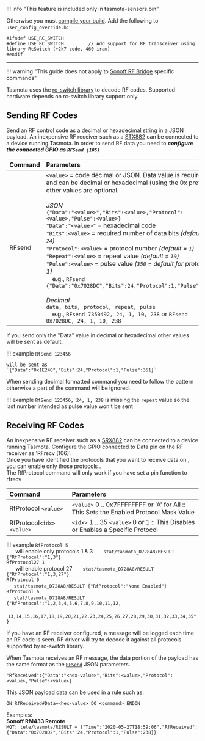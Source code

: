 !!! info "This feature is included only in tasmota-sensors.bin" 

Otherwise you must [compile your build](Compile-your-build.md). Add the following to `user_config_override.h`:
```
#ifndef USE_RC_SWITCH
#define USE_RC_SWITCH         // Add support for RF transceiver using library RcSwitch (+2k7 code, 460 iram)
#endif
```
----

!!! warning "This guide does not apply to [Sonoff RF Bridge](devices/Sonoff-RF-Bridge-433.md) specific commands"

Tasmota uses the [rc-switch library](https://github.com/sui77/rc-switch/) to decode RF codes. Supported hardware depends on rc-switch library support only.

## Sending RF Codes
Send an RF control code as a decimal or hexadecimal string in a JSON payload. An inexpensive RF receiver such as a [STX882](https://www.nicerf.com/productslist_119_stx882.html) can be connected to a device running Tasmota. In order to send RF data you need to _**configure the connected GPIO as `RFSend (105)`**_  

Command|Parameters
:---|:---
RFsend<a id="rfsend"></a>|`<value>` = code decimal or JSON. Data value is required and can be decimal or hexadecimal (using the 0x prefix), other values are optional.<BR><BR>_JSON_<BR>`{"Data":"<value>","Bits":<value>,"Protocol":<value>,"Pulse":<value>}`<BR>`"Data":"<value>"` = hexadecimal code<BR>`"Bits":<value>` = required number of data bits _(default = `24`)_<BR>`"Protocol":<value>` = protocol number _(default = `1`)_<BR>`"Repeat":<value>` = repeat value _(default = `10`)_<BR>`"Pulse":<value>` = pulse value _(`350` = default for protocol 1)_<BR>&emsp;e.g., `RFsend {"Data":"0x7028DC","Bits":24,"Protocol":1,"Pulse":238}`<BR><BR>_Decimal_<BR>`data, bits, protocol, repeat, pulse` <BR>&emsp;e.g., `RFsend 7350492, 24, 1, 10, 238` or `RFsend 0x7028DC, 24, 1, 10, 238`

If you send only the "Data" value in decimal or hexadecimal other values will be sent as default.

!!! example
    `RfSend 123456`

    will be sent as `{"Data":"0x1E240","Bits":24,"Protocol":1,"Pulse":351}`

When sending decimal formatted command you need to follow the pattern otherwise a part of the command will be ignored. 

!!! example
    `RfSend 123456, 24, 1, 238` is missing the `repeat` value so the last number intended as pulse value won't be sent

## Receiving RF Codes
An inexpensive RF receiver such as a [SRX882](https://www.nicerf.com/product_132_82.html) can be connected to a device running Tasmota. Configure the GPIO connected to Data pin on the RF receiver as 'RFrecv (106)'. 
<br>Once you have identified the protocols that you want to receive data on , you can enable only those protocols . 
<br>The RfProtocol command will only work if you have set a pin function to rfrecv

Command|Parameters
:---|:---
RfProtocol<a id="RfProtocol"></a> `<value>`|`<value>` 0 .. 0x7FFFFFFFF  or 'A' for All :: This Sets the Enabled Protocol Mask Value
RfProtocol`<idx> <value>`|`<idx>` 1 .. 35 `<value>` 0 or 1 :: This Disables or Enables a Specific Protocol

!!! example
	`RfProtocol 5`
	<br> &nbsp; &nbsp; &nbsp; will enable only protocols 1 & 3 &nbsp; &nbsp; &nbsp; `stat/tasmota_D728A8/RESULT {"RfProtocol":"1,3"}`<br>
	`RfProtocol27 1`
	<br> &nbsp; &nbsp; &nbsp; will enable protocol 27 &nbsp; &nbsp; &nbsp; `stat/tasmota_D728A8/RESULT {"RfProtocol":"1,3,27"}`<br>
	`RfProtocol 0`
	<br> &nbsp; &nbsp; &nbsp;`stat/tasmota_D728A8/RESULT {"RfProtocol":"None Enabled"}`<br>
	`RfProtocol a`
	<br> &nbsp; &nbsp; &nbsp;`stat/tasmota_D728A8/RESULT {"RfProtocol":"1,2,3,4,5,6,7,8,9,10,11,12,`
	<br> &nbsp; &nbsp; &nbsp;`13,14,15,16,17,18,19,20,21,22,23,24,25,26,27,28,29,30,31,32,33,34,35"}`<br>

If you have an RF receiver configured, a message will be logged each time an RF code is seen. RF driver will try to decode it against all protocols supported by rc-switch library.   

When Tasmota receives an RF message, the data portion of the payload has the same format as the [`RFSend`](Commands#rfsend) JSON parameters.

```
"RfReceived":{"Data":"<hex-value>","Bits":<value>,"Protocol":<value>,"Pulse":<value>}
```

This JSON payload data can be used in a rule such as:

```
ON RfReceived#Data=<hex-value> DO <command> ENDON
```

Examples:  
**Sonoff RM433 Remote**  
`MQT: tele/tasmota/RESULT = {"Time":"2020-05-27T18:59:06","RfReceived":{"Data":"0x7028D2","Bits":24,"Protocol":1,"Pulse":238}}`
